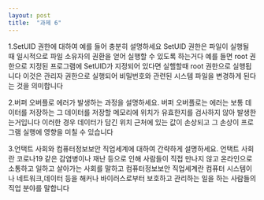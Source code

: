 ```yaml
---
layout: post
title:  "과제 6"
---
```


1.SetUID 권한에 대하여 예를 들어 충분히 설명하세요
SetUID 권한은 파일이 실행될 때 일시적으로 파일 소유자의 권환을 얻어 실행할 수 있도록 하는거다 예를 들면 root 권한으로 지정된 프로그램에 SetUID가 지정되어 있다면 실핼할때 root 권한으로 실행됩니다 이것은 관리자 권한으로 실행되어 비밀번호와 관련된 시스템 파일을 변경하게 된다는 것을 의미합니다

2.버퍼 오버플로 에러가 발생하는 과정을 설명하세요. 
버퍼 오버플로는 에러는 보통 데이터를 저장하는 그 데이터를 저장할 메모리에 위치가 유효한지를 검사하지 않아 발생한는거입니다 이러한 경우 데이터가 담긴 위치 근처에 있는 값이 손상되고 그 손상이 프로그램 실행에 영향을 미칠 수 있습니다

3.언택트 사회와 컴퓨터정보보안 직업세계에 대하여 간략하게 설명하세요.
언택트 사회란 코로나19 같은 감염병이나 재난 등으로 인해 사람들이 직접 만나지 않고 온라인으로 소통하고 일하고 살아가는 사회를 말하고 컴퓨터정보보안 직업세계란 컴퓨터 시스템이나 네트워크,데이터 등을 해커나 바이러스로부터 보호하고 관리하는 일을 하는 사람들의 직업 분야를 말합니다 
